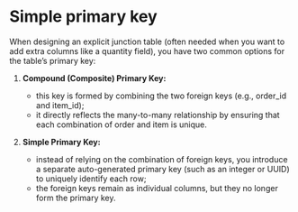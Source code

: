 # Simple primary key
When designing an explicit junction table (often needed when you want to add extra columns like a quantity field), 
you have two common options for the table’s primary key:

1. **Compound (Composite) Primary Key:**
   - this key is formed by combining the two foreign keys (e.g., order_id and item_id);
   - it directly reflects the many-to-many relationship by ensuring that each combination of order and item is unique.

2. **Simple Primary Key:**
   - instead of relying on the combination of foreign keys, you introduce a separate auto-generated primary key
   (such as an integer or UUID) to uniquely identify each row;
   - the foreign keys remain as individual columns, but they no longer form the primary key.
